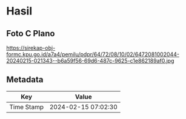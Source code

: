 # Hasil

## Foto C Plano

https://sirekap-obj-formc.kpu.go.id/a7a4/pemilu/pdpr/64/72/08/10/02/6472081002044-20240215-021343--b6a59f56-69d6-487c-9625-c1e862189af0.jpg


## Metadata

| Key        | Value               |
| ---------- | ------------------- |
| Time Stamp | 2024-02-15 07:02:30 |




